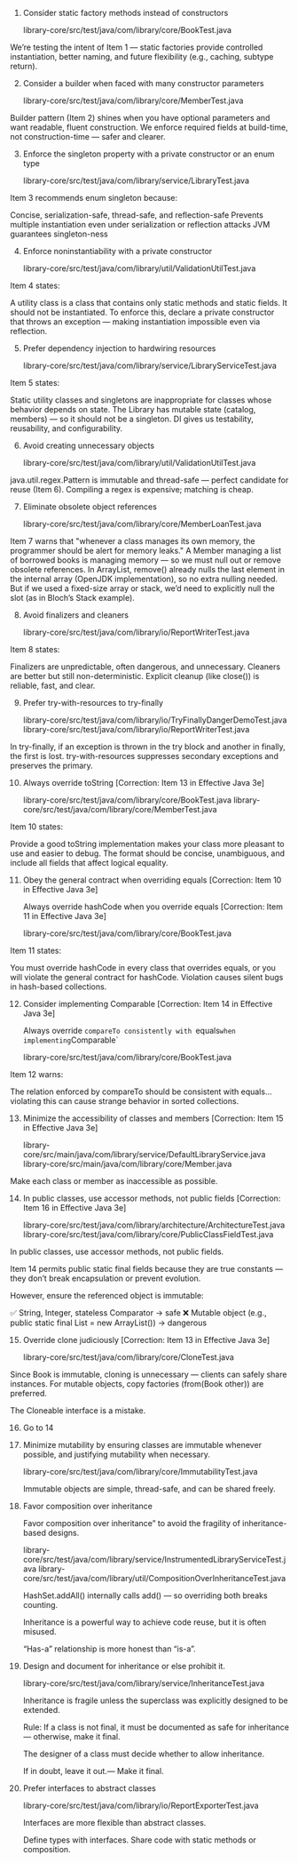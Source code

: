 1. Consider static factory methods instead of constructors 

    library-core/src/test/java/com/library/core/BookTest.java

We’re testing the intent of Item 1 — static factories provide controlled instantiation, better naming, and future flexibility (e.g., caching, subtype return).

2. Consider a builder when faced with many constructor parameters 

    library-core/src/test/java/com/library/core/MemberTest.java

Builder pattern (Item 2) shines when you have optional parameters and want readable, fluent construction.
We enforce required fields at build-time, not construction-time — safer and clearer.

3. Enforce the singleton property with a private constructor or an enum type 

    library-core/src/test/java/com/library/service/LibraryTest.java

Item 3 recommends enum singleton because: 

Concise, serialization-safe, thread-safe, and reflection-safe
Prevents multiple instantiation even under serialization or reflection attacks
JVM guarantees singleton-ness

4. Enforce noninstantiability with a private constructor

    library-core/src/test/java/com/library/util/ValidationUtilTest.java

Item 4 states: 

A utility class is a class that contains only static methods and static fields. It should not be instantiated.
To enforce this, declare a private constructor that throws an exception — making instantiation impossible even via reflection. 

5. Prefer dependency injection to hardwiring resources

    library-core/src/test/java/com/library/service/LibraryServiceTest.java

Item 5 states: 

Static utility classes and singletons are inappropriate for classes whose behavior depends on state.
The Library has mutable state (catalog, members) — so it should not be a singleton.
DI gives us testability, reusability, and configurability.

6. Avoid creating unnecessary objects

    library-core/src/test/java/com/library/util/ValidationUtilTest.java

java.util.regex.Pattern is immutable and thread-safe — perfect candidate for reuse (Item 6).
Compiling a regex is expensive; matching is cheap.

7. Eliminate obsolete object references

    library-core/src/test/java/com/library/core/MemberLoanTest.java

Item 7 warns that "whenever a class manages its own memory, the programmer should be alert for memory leaks."
A Member managing a list of borrowed books is managing memory — so we must null out or remove obsolete references. 
In ArrayList, remove() already nulls the last element in the internal array (OpenJDK implementation), so no extra nulling needed.
But if we used a fixed-size array or stack, we’d need to explicitly null the slot (as in Bloch’s Stack example).

8. Avoid finalizers and cleaners

    library-core/src/test/java/com/library/io/ReportWriterTest.java

Item 8 states: 

Finalizers are unpredictable, often dangerous, and unnecessary.
Cleaners are better but still non-deterministic.
Explicit cleanup (like close()) is reliable, fast, and clear.

9. Prefer try-with-resources to try-finally

   library-core/src/test/java/com/library/io/TryFinallyDangerDemoTest.java
   library-core/src/test/java/com/library/io/ReportWriterTest.java

In try-finally, if an exception is thrown in the try block and another in finally, the first is lost.
try-with-resources suppresses secondary exceptions and preserves the primary.

10. Always override toString [Correction: Item 13 in Effective Java 3e]
    
    library-core/src/test/java/com/library/core/BookTest.java
    library-core/src/test/java/com/library/core/MemberTest.java

Item 10 states: 

Provide a good toString implementation makes your class more pleasant to use and easier to debug.
The format should be concise, unambiguous, and include all fields that affect logical equality.

11. Obey the general contract when overriding equals [Correction: Item 10 in Effective Java 3e]

    Always override hashCode when you override equals [Correction: Item 11 in Effective Java 3e]

    library-core/src/test/java/com/library/core/BookTest.java

Item 11 states: 

You must override hashCode in every class that overrides equals, or you will violate the general contract for hashCode.
Violation causes silent bugs in hash-based collections.

12. Consider implementing Comparable [Correction: Item 14 in Effective Java 3e]

    Always override `compareTo consistently with `equals` when implementing `Comparable`

    library-core/src/test/java/com/library/core/BookTest.java

Item 12 warns: 

The relation enforced by compareTo should be consistent with equals… violating this can cause strange behavior in sorted collections.

13. Minimize the accessibility of classes and members [Correction: Item 15 in Effective Java 3e]
    
    library-core/src/main/java/com/library/service/DefaultLibraryService.java
    library-core/src/main/java/com/library/core/Member.java

Make each class or member as inaccessible as possible.

14. In public classes, use accessor methods, not public fields [Correction: Item 16 in Effective Java 3e]

    library-core/src/test/java/com/library/architecture/ArchitectureTest.java
    library-core/src/test/java/com/library/core/PublicClassFieldTest.java

In public classes, use accessor methods, not public fields.

Item 14 permits public static final fields because they are true constants — they don’t break encapsulation or prevent evolution.

However, ensure the referenced object is immutable: 

✅ String, Integer, stateless Comparator → safe
❌ Mutable object (e.g., public static final List = new ArrayList()) → dangerous

15. Override clone judiciously [Correction: Item 13 in Effective Java 3e]
    
    library-core/src/test/java/com/library/core/CloneTest.java

Since Book is immutable, cloning is unnecessary — clients can safely share instances.
For mutable objects, copy factories (from(Book other)) are preferred.

The Cloneable interface is a mistake.

16. Go to 14

17. Minimize mutability by ensuring classes are immutable whenever possible, and justifying mutability when necessary. 

    library-core/src/test/java/com/library/core/ImmutabilityTest.java

    Immutable objects are simple, thread-safe, and can be shared freely.

18. Favor composition over inheritance

    Favor composition over inheritance” to avoid the fragility of inheritance-based designs.

    library-core/src/test/java/com/library/service/InstrumentedLibraryServiceTest.java
    library-core/src/test/java/com/library/util/CompositionOverInheritanceTest.java
    
    HashSet.addAll() internally calls add() — so overriding both breaks counting.

    Inheritance is a powerful way to achieve code reuse, but it is often misused.

     “Has-a” relationship is more honest than “is-a”.

19. Design and document for inheritance or else prohibit it.

    library-core/src/test/java/com/library/service/InheritanceTest.java

    Inheritance is fragile unless the superclass was explicitly designed to be extended.

    Rule: If a class is not final, it must be documented as safe for inheritance — otherwise, make it final.

    The designer of a class must decide whether to allow inheritance.

    If in doubt, leave it out.— Make it final.

20. Prefer interfaces to abstract classes

    library-core/src/test/java/com/library/io/ReportExporterTest.java

    Interfaces are more flexible than abstract classes.

    Define types with interfaces. Share code with static methods or composition.